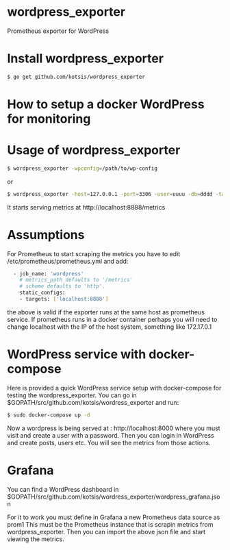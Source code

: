 # wordpress_exporter
Prometheus exporter for WordPress

# Install wordpress_exporter
```sh
$ go get github.com/kotsis/wordpress_exporter
```

# How to setup a docker WordPress for monitoring

# Usage of wordpress_exporter
```sh
$ wordpress_exporter -wpconfig=/path/to/wp-config
```
or
```sh
$ wordpress_exporter -host=127.0.0.1 -port=3306 -user=uuuu -db=dddd -tableprefix=wp_ -pass=xxxx
```

It starts serving metrics at http://localhost:8888/metrics

# Assumptions
For Prometheus to start scraping the metrics you have to edit /etc/prometheus/prometheus.yml and add:

```sh
  - job_name: 'wordpress'
    # metrics_path defaults to '/metrics'
    # scheme defaults to 'http'.
    static_configs:
    - targets: ['localhost:8888']
```

the above is valid if the exporter runs at the same host as prometheus service. If prometheus runs
in a docker container perhaps you will need to change localhost with the IP of the host system, something like 172.17.0.1

# WordPress service with docker-compose

Here is provided a quick WordPress service setup with docker-compose for testing the wordpress_exporter.
You can go in $GOPATH/src/github.com/kotsis/wordress_exporter and run:
```sh
$ sudo docker-compose up -d
```

Now a wordpress is being served at : http://localhost:8000 where you must visit and create a user with a password.
Then you can login in WordPress and create posts, users etc.
You will see the metrics from those actions.

# Grafana
You can find a WordPress dashboard in $GOPATH/src/github.com/kotsis/wordress_exporter/wordpress_grafana.json

For it to work you must define in Grafana a new Prometheus data source as prom1
This must be the Prometheus instance that is scrapin metrics from wordpress_exporter.
Then you can import the above json file and start viewing the metrics.
